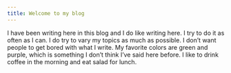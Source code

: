 ```yaml
---
title: Welcome to my blog
---
```


I have been writing here in this blog and I do like writing here. I try to do it as often as I can. I do try to vary my topics as much as possible. I don’t want people to get bored with what I write. My favorite colors are green and purple, which is something I don’t think I’ve said here before. I like to drink coffee in the morning and eat salad for lunch.
